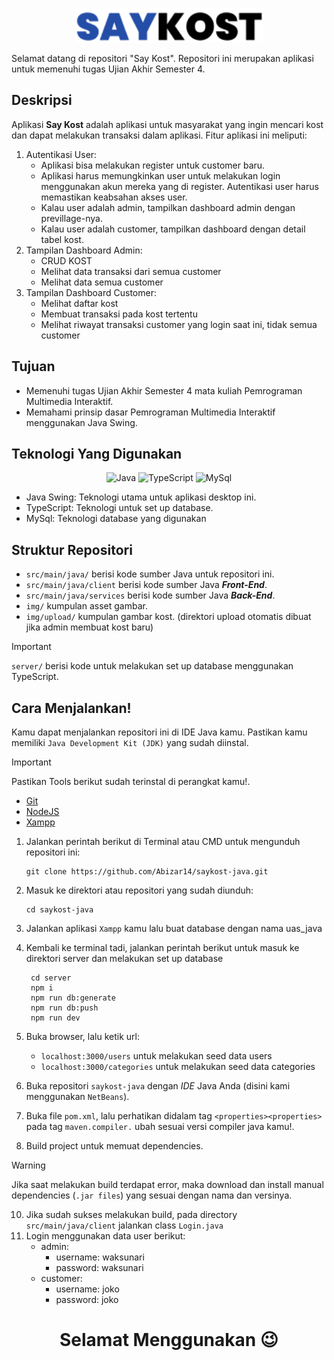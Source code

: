 <p align="center">
  <img src="https://github.com/Abizar14/saykost-java/blob/master/img/SAY1.png" width="300px">
</p>  

Selamat datang di repositori "Say Kost". Repositori ini merupakan aplikasi untuk memenuhi tugas Ujian Akhir Semester 4.

## Deskripsi

Aplikasi **Say Kost** adalah aplikasi untuk masyarakat yang ingin mencari kost dan dapat melakukan transaksi dalam aplikasi.
Fitur aplikasi ini meliputi:
1. Autentikasi User:
   - Aplikasi bisa melakukan register untuk customer baru.
   - Aplikasi harus memungkinkan user untuk melakukan login menggunakan akun
mereka yang di register. Autentikasi user harus memastikan keabsahan akses user.
   - Kalau user adalah admin, tampilkan dashboard admin dengan previllage-nya.
   - Kalau user adalah customer, tampilkan dashboard dengan detail tabel kost.
3. Tampilan Dashboard Admin:
   - CRUD KOST
   - Melihat data transaksi dari semua customer
   - Melihat data semua customer
5. Tampilan Dashboard Customer:
   - Melihat daftar kost
   - Membuat transaksi pada kost tertentu
   - Melihat riwayat transaksi customer yang login saat ini, tidak semua customer

## Tujuan

- Memenuhi tugas Ujian Akhir Semester 4 mata kuliah Pemrograman Multimedia Interaktif.
- Memahami prinsip dasar Pemrograman Multimedia Interaktif menggunakan Java Swing.

## Teknologi Yang Digunakan
<p align="center">
  <img src="https://github.com/Abizar14/saykost-java/assets/115654535/573311cd-d507-4b48-9f2c-1aa4e1436a2c" width="200px" alt="Java">
  <img src="https://github.com/Abizar14/saykost-java/assets/115654535/2c2d1c84-05cb-41e1-b006-d0e08cd99e18" width="200px" alt="TypeScript">
  <img src="https://github.com/Abizar14/saykost-java/assets/115654535/17c97478-d396-4d85-bcfd-9f641ae2e789" width="200px" alt="MySql">
</p>

- Java Swing: Teknologi utama untuk aplikasi desktop ini.
- TypeScript: Teknologi untuk set up database.
- MySql: Teknologi database yang digunakan


## Struktur Repositori

- `src/main/java/` berisi kode sumber Java untuk repositori ini.
- `src/main/java/client` berisi kode sumber Java ***Front-End***.
- `src/main/java/services` berisi kode sumber Java ***Back-End***.
- `img/` kumpulan asset gambar.
- `img/upload/` kumpulan gambar kost. (direktori upload otomatis dibuat jika admin membuat kost baru)
> [!IMPORTANT]
> `server/` berisi kode untuk melakukan set up database menggunakan TypeScript.

## Cara Menjalankan!

Kamu dapat menjalankan repositori ini di IDE Java kamu. Pastikan kamu memiliki `Java Development Kit (JDK)` yang sudah diinstal.
> [!IMPORTANT]    
> Pastikan Tools berikut sudah terinstal di perangkat kamu!.
> - [Git](https://git-scm.com/downloads)
> - [NodeJS](https://nodejs.org/en/download/prebuilt-installer)
> - [Xampp](https://www.apachefriends.org/download.html) 
1. Jalankan perintah berikut di Terminal atau CMD untuk mengunduh repositori ini:

       git clone https://github.com/Abizar14/saykost-java.git
   
3. Masuk ke direktori atau repositori yang sudah diunduh:

       cd saykost-java
   
4. Jalankan aplikasi `Xampp` kamu lalu buat database dengan nama uas_java
5. Kembali ke terminal tadi, jalankan perintah berikut untuk masuk ke direktori server dan melakukan set up database

        cd server
        npm i
        npm run db:generate
        npm run db:push
        npm run dev
7. Buka browser, lalu ketik url:
   - `localhost:3000/users` untuk melakukan seed data users
   - `localhost:3000/categories` untuk melakukan seed data categories
8. Buka repositori `saykost-java` dengan *IDE* Java Anda (disini kami menggunakan `NetBeans`).
9. Buka file `pom.xml`, lalu perhatikan didalam tag `<properties><properties>` pada tag `maven.compiler.` ubah sesuai versi compiler java kamu!.
10. Build project untuk memuat dependencies.
> [!WARNING]
> Jika saat melakukan build terdapat error, maka download dan install manual dependencies (`.jar files`) yang sesuai dengan nama dan versinya.
10. Jika sudah sukses melakukan build, pada directory `src/main/java/client` jalankan class `Login.java`
11. Login menggunakan data user berikut:
    - admin:
      - username: waksunari
      - password: waksunari
    - customer:
      - username: joko
      - password: joko

<h1 align="center">Selamat Menggunakan 😉</h1>
